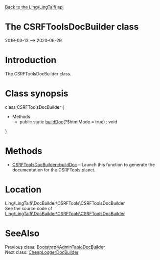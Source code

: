 [Back to the Ling/LingTalfi api](https://github.com/lingtalfi/LingTalfi/blob/master/doc/api/Ling/LingTalfi.md)



The CSRFToolsDocBuilder class
================
2019-03-13 --> 2020-06-29






Introduction
============

The CSRFToolsDocBuilder class.



Class synopsis
==============


class <span class="pl-k">CSRFToolsDocBuilder</span>  {

- Methods
    - public static [buildDoc](https://github.com/lingtalfi/LingTalfi/blob/master/doc/api/Ling/LingTalfi/DocBuilder/CSRFTools/CSRFToolsDocBuilder/buildDoc.md)(?$htmlMode = true) : void

}






Methods
==============

- [CSRFToolsDocBuilder::buildDoc](https://github.com/lingtalfi/LingTalfi/blob/master/doc/api/Ling/LingTalfi/DocBuilder/CSRFTools/CSRFToolsDocBuilder/buildDoc.md) &ndash; Launch this function to generate the documentation for the CSRFTools planet.





Location
=============
Ling\LingTalfi\DocBuilder\CSRFTools\CSRFToolsDocBuilder<br>
See the source code of [Ling\LingTalfi\DocBuilder\CSRFTools\CSRFToolsDocBuilder](https://github.com/lingtalfi/LingTalfi/blob/master/DocBuilder/CSRFTools/CSRFToolsDocBuilder.php)



SeeAlso
==============
Previous class: [Bootstrap4AdminTableDocBuilder](https://github.com/lingtalfi/LingTalfi/blob/master/doc/api/Ling/LingTalfi/DocBuilder/Bootstrap4AdminTable/Bootstrap4AdminTableDocBuilder.md)<br>Next class: [CheapLoggerDocBuilder](https://github.com/lingtalfi/LingTalfi/blob/master/doc/api/Ling/LingTalfi/DocBuilder/CheapLogger/CheapLoggerDocBuilder.md)<br>
